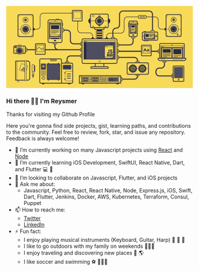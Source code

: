 ![](js_banner.gif)

### Hi there 👋🏽 I'm **Reysmer** 

Thanks for visiting my Github Profile

Here you're gonna find side projects, gist, learning paths, and contributions to the community.
Feel free to review, fork, star, and issue any repository. Feedback is always welcome!

- 🔭 I’m currently working on many Javascript projects using [React] and [Node]
- 🌱 I’m currently learning iOS Development, SwiftUI, React Native, Dart, and Flutter 💻 📲
- 👯 I’m looking to collaborate on Javascript, Flutter, and iOS projects
- 💬 Ask me about:
  - Javascript, Python, React, React Native, Node, Express.js, iOS, Swift, Dart, Flutter, Jenkins, Docker, AWS, Kubernetes, Terraform, Consul, Puppet
- 📫 How to reach me:
  - [Twitter][@ReysmerWVR]
  - [LinkedIn][reysmervalle]
- ⚡ Fun fact:
  - I enjoy playing musical instruments (Keyboard, Guitar, Harp) 🎸 🎹 🎵
  - I like to go outdoors with my family on weekends 👨‍👩‍👧
  - I enjoy traveling and discovering new places 🛫 🌎
  - I like soccer and swimming ⚽️ 🏊🏼‍♀️

<!--
**reysmerwvr/reysmerwvr** is a ✨ _special_ ✨ repository because its `README.md` (this file) appears on your GitHub profile.

Here are some ideas to get you started:

-->

[React]: <https://reactjs.org/>
[Node]: <https://nodejs.org/en/>
[@ReysmerWVR]: <http://twitter.com/ReysmerWVR>
[reysmervalle]: <https://www.linkedin.com/in/reysmervalle/>